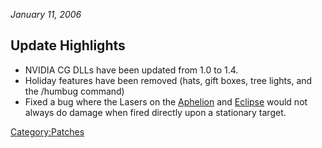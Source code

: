 _January 11, 2006_

## Update Highlights

- NVIDIA CG DLLs have been updated from 1.0 to 1.4.
- Holiday features have been removed (hats, gift boxes, tree lights,
  and the /humbug command)
- Fixed a bug where the Lasers on the [Aphelion](Aphelion.md)
  and [Eclipse](Eclipse.md) would not always do damage when
  fired directly upon a stationary target.

[Category:Patches](Category:Patches.md)
